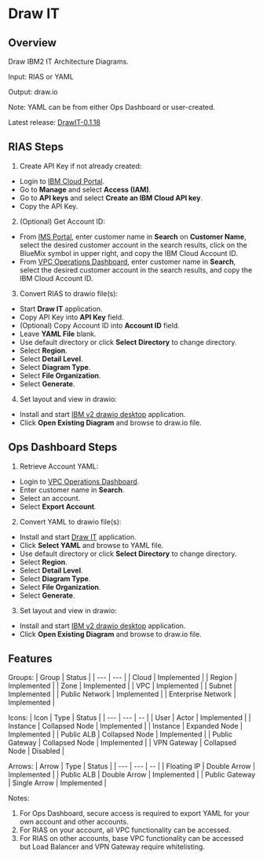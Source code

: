 # Draw IT

## Overview

Draw IBM2 IT Architecture Diagrams.

Input: RIAS or YAML

Output: draw.io

Note: YAML can be from either Ops Dashboard or user-created.

Latest release: [DrawIT-0.1.18](releases.md)

## RIAS Steps

1. Create API Key if not already created:
- Login to [IBM Cloud Portal](https://cloud.ibm.com/).
- Go to **Manage** and select **Access (IAM)**.
- Go to **API keys** and select **Create an IBM Cloud API key**.
- Copy the API Key.
2. (Optional) Get Account ID:
- From [IMS Portal](https://internal.softlayer.com/User/dashboard), enter customer name in **Search** on **Customer Name**, select the desired customer account in the search results, click on the BlueMix symbol in upper right, and copy the IBM Cloud Account ID.
- From [VPC Operations Dashboard](https://opsdashboard.w3.cloud.ibm.com/ops/landing), enter customer name in **Search**, select the desired customer account in the search results, and copy the IBM Cloud Account ID.
3. Convert RIAS to drawio file(s):
- Start **Draw IT** application.
- Copy API Key into **API Key** field.
- (Optional) Copy Account ID into **Account ID** field.
- Leave **YAML File** blank.
- Use default directory or click **Select Directory** to change directory.
- Select **Region**.
- Select **Detail Level**.
- Select **Diagram Type**.
- Select **File Organization**.
- Select **Generate**.
4. Set layout and view in drawio:
- Install and start [IBM v2 drawio desktop](https://github.com/ibm-cloud-architecture/ibm-cloud-stencils/releases) application.
- Click **Open Existing Diagram** and browse to draw.io file.

## Ops Dashboard Steps

1. Retrieve Account YAML:
- Login to [VPC Operations Dashboard](https://opsdashboard.w3.cloud.ibm.com/ops/landing).
- Enter customer name in **Search**.
- Select an account.
- Select **Export Account**.
2. Convert YAML to drawio file(s):
- Install and start [Draw IT](https://github.ibm.com/acs-sa/DrawIT) application.
- Click **Select YAML** and browse to YAML file.
- Use default directory or click **Select Directory** to change directory.
- Select **Region**.
- Select **Detail Level**.
- Select **Diagram Type**.
- Select **File Organization**.
- Select **Generate**.
3. Set layout and view in drawio:
- Install and start [IBM v2 drawio desktop](https://github.com/ibm-cloud-architecture/ibm-cloud-stencils/releases) application.
- Click **Open Existing Diagram** and browse to draw.io file.

## Features

Groups:
| Group | Status | 
| --- | --- |
| Cloud | Implemented |
| Region | Implemented |
| Zone | Implemented |
| VPC | Implemented |
| Subnet | Implemented |
| Public Network | Implemented |
| Enterprise Network | Implemented |

Icons:
| Icon | Type | Status | 
| --- | --- | -- |
| User | Actor | Implemented |
| Instance | Collapsed Node | Implemented |
| Instance | Expanded Node | Implemented |
| Public ALB | Collapsed Node | Implemented |
| Public Gateway | Collapsed Node | Implemented |
| VPN Gateway | Collapsed Node | Disabled |

Arrows:
| Arrow | Type | Status | 
| --- | --- | -- |
| Floating IP | Double Arrow | Implemented |
| Public ALB | Double Arrow | Implemented |
| Public Gateway | Single Arrow | Implemented |

Notes:
1. For Ops Dashboard, secure access is required to export YAML for your own account and other accounts.
2. For RIAS on your account, all VPC functionality can be accessed.
3. For RIAS on other accounts, base VPC functionality can be accessed but Load Balancer and VPN Gateway require whitelisting. 
